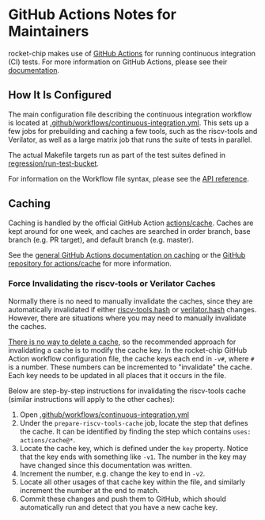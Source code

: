 # GitHub Actions Notes for Maintainers

rocket-chip makes use of [GitHub Actions](https://github.com/features/actions)
for running continuous integration (CI) tests. For more information on GitHub
Actions, please see their [documentation](https://help.github.com/en/actions).


## How It Is Configured

The main configuration file describing the continuous integration workflow is
located at
[.github/workflows/continuous-integration.yml](.github/workflows/continuous-integration.yml).
This sets up a few jobs for prebuilding and caching a few tools, such as the
riscv-tools and Verilator, as well as a large matrix job that runs the suite of
tests in parallel.

The actual Makefile targets run as part of the test suites defined in
[regression/run-test-bucket](regression/run-test-bucket).

For information on the Workflow file syntax, please see the
[API reference](https://help.github.com/en/actions/reference/workflow-syntax-for-github-actions).


## Caching

Caching is handled by the official GitHub Action [actions/cache](https://github.com/marketplace/actions/cache).
Caches are kept around for one week, and caches are searched in order branch,
base branch (e.g. PR target), and default branch (e.g. master).

See the [general GitHub Actions documentation on caching](https://help.github.com/en/actions/configuring-and-managing-workflows/caching-dependencies-to-speed-up-workflows)
or the [GitHub repository for actions/cache](https://github.com/actions/cache)
for more information.

### Force Invalidating the riscv-tools or Verilator Caches

Normally there is no need to manually invalidate the caches, since they are
automatically invalidated if either [riscv-tools.hash](riscv-tools.hash) or
[verilator.hash](verilator.hash) changes. However, there are situations where
you may need to manually invalidate the caches.

[There is no way to delete a cache](https://github.com/actions/cache/issues/294),
so the recommended approach for invalidating a cache is to modify the cache key.
In the rocket-chip GitHub Action workflow configuration file, the cache keys
each end in `-v#`, where `#` is a number. These numbers can be incremented to
"invalidate" the cache. Each key needs to be updated in all places that it
occurs in the file.

Below are step-by-step instructions for invalidating the riscv-tools cache
(similar instructions will apply to the other caches):

1. Open [.github/workflows/continuous-integration.yml](.github/workflows/continuous-integration.yml)
2. Under the `prepare-riscv-tools-cache` job, locate the step that defines the cache.
   It can be identified by finding the step which contains `uses: actions/cache@*`.
3. Locate the cache key, which is defined under the `key` property.
   Notice that the key ends with something like `-v1`.
   The number in the key may have changed since this documentation was written.
4. Increment the number, e.g. change the key to end in `-v2`.
5. Locate all other usages of that cache key within the file, and similarly
   increment the number at the end to match.
6. Commit these changes and push them to GitHub, which should automatically run
   and detect that you have a new cache key.
